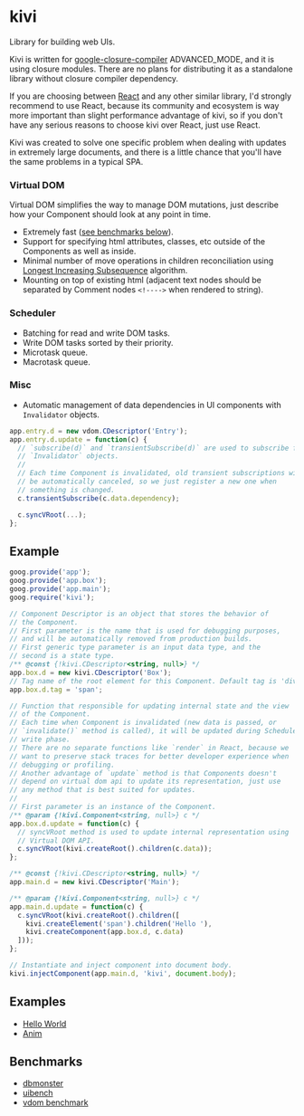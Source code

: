 # kivi

Library for building web UIs.

Kivi is written for
[google-closure-compiler](https://github.com/google/closure-compiler)
ADVANCED_MODE, and it is using closure modules. There are no plans for
distributing it as a standalone library without closure compiler
dependency.

If you are choosing between [React](https://facebook.github.io/react/)
and any other similar library, I'd strongly recommend to use React,
because its community and ecosystem is way more important than slight
performance advantage of kivi, so if you don't have any serious
reasons to choose kivi over React, just use React.

Kivi was created to solve one specific problem when dealing with
updates in extremely large documents, and there is a little chance
that you'll have the same problems in a typical SPA.

### Virtual DOM

Virtual DOM simplifies the way to manage DOM mutations, just describe
how your Component should look at any point in time.

- Extremely fast ([see benchmarks below](#benchmarks)).
- Support for specifying html attributes, classes, etc outside of the
  Components as well as inside.
- Minimal number of move operations in children reconciliation using
  [Longest Increasing Subsequence](https://en.wikipedia.org/wiki/Longest_increasing_subsequence)
  algorithm.
- Mounting on top of existing html (adjacent text nodes should be
  separated by Comment nodes `<!---->` when rendered to string).

### Scheduler

- Batching for read and write DOM tasks.
- Write DOM tasks sorted by their priority.
- Microtask queue.
- Macrotask queue.

### Misc

- Automatic management of data dependencies in UI components with
  `Invalidator` objects.

```js
app.entry.d = new vdom.CDescriptor('Entry');
app.entry.d.update = function(c) {
  // `subscribe(d)` and `transientSubscribe(d)` are used to subscribe for
  // `Invalidator` objects.
  //
  // Each time Component is invalidated, old transient subscriptions will
  // be automatically canceled, so we just register a new one when
  // something is changed.
  c.transientSubscribe(c.data.dependency);

  c.syncVRoot(...);
};
```

## Example

```js
goog.provide('app');
goog.provide('app.box');
goog.provide('app.main');
goog.require('kivi');

// Component Descriptor is an object that stores the behavior of
// the Component.
// First parameter is the name that is used for debugging purposes,
// and will be automatically removed from production builds.
// First generic type parameter is an input data type, and the
// second is a state type.
/** @const {!kivi.CDescriptor<string, null>} */
app.box.d = new kivi.CDescriptor('Box');
// Tag name of the root element for this Component. Default tag is 'div'.
app.box.d.tag = 'span';

// Function that responsible for updating internal state and the view
// of the Component.
// Each time when Component is invalidated (new data is passed, or
// `invalidate()` method is called), it will be updated during Scheduler
// write phase.
// There are no separate functions like `render` in React, because we
// want to preserve stack traces for better developer experience when
// debugging or profiling.
// Another advantage of `update` method is that Components doesn't
// depend on virtual dom api to update its representation, just use
// any method that is best suited for updates.
//
// First parameter is an instance of the Component.
/** @param {!kivi.Component<string, null>} c */
app.box.d.update = function(c) {
  // syncVRoot method is used to update internal representation using
  // Virtual DOM API.
  c.syncVRoot(kivi.createRoot().children(c.data));
};

/** @const {!kivi.CDescriptor<string, null>} */
app.main.d = new kivi.CDescriptor('Main');

/** @param {!kivi.Component<string, null>} c */
app.main.d.update = function(c) {
  c.syncVRoot(kivi.createRoot().children([
    kivi.createElement('span').children('Hello '),
    kivi.createComponent(app.box.d, c.data)
  ]));
};

// Instantiate and inject component into document body.
kivi.injectComponent(app.main.d, 'kivi', document.body);
```

## Examples

- [Hello World](https://github.com/localvoid/kivi-examples/tree/master/src/hello)
- [Anim](https://github.com/localvoid/kivi-examples/tree/master/src/anim)

## Benchmarks
<a name="benchmarks"></a>

- [dbmonster](https://localvoid.github.io/kivi-dbmonster/)
- [uibench](https://localvoid.github.io/uibench/)
- [vdom benchmark](https://vdom-benchmark.github.io/vdom-benchmark/)
